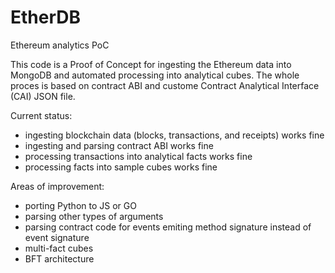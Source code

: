 # EtherDB
Ethereum analytics PoC 

This code is a Proof of Concept for ingesting the Ethereum data into MongoDB and automated processing into analytical cubes.
The whole proces is based on contract ABI and custome Contract Analytical Interface (CAI) JSON file.

Current status:
- ingesting blockchain data (blocks, transactions, and receipts) works fine
- ingesting and parsing contract ABI works fine
- processing transactions into analytical facts works fine
- processing facts into sample cubes works fine

Areas of improvement:
- porting Python to JS or GO
- parsing other types of arguments
- parsing contract code for events emiting method signature instead of event signature
- multi-fact cubes
- BFT architecture
